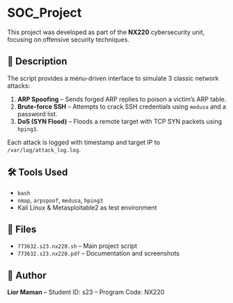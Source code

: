 # SOC_Project

This project was developed as part of the **NX220** cybersecurity unit, focusing on offensive security techniques.

## 📌 Description

The script provides a menu-driven interface to simulate 3 classic network attacks:

1. **ARP Spoofing** – Sends forged ARP replies to poison a victim’s ARP table.
2. **Brute-force SSH** – Attempts to crack SSH credentials using `medusa` and a password list.
3. **DoS (SYN Flood)** – Floods a remote target with TCP SYN packets using `hping3`.

Each attack is logged with timestamp and target IP to `/var/log/attack_log.log`.

## 🛠️ Tools Used

- `bash`
- `nmap`, `arpspoof`, `medusa`, `hping3`
- Kali Linux & Metasploitable2 as test environment

## 📂 Files

- `773632.s23.nx220.sh` – Main project script
- `773632.s23.nx220.pdf` – Documentation and screenshots

## 📅 Author

**Lior Maman** – Student ID: s23 – Program Code: NX220
